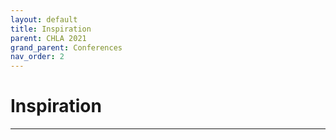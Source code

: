 ```yaml
---
layout: default
title: Inspiration
parent: CHLA 2021
grand_parent: Conferences
nav_order: 2
---
```


# Inspiration

---

